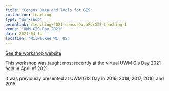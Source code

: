 ```yaml
---
title: "Census Data and Tools for GIS"
collection: teaching
type: "Workshop"
permalink: /teaching/2021-censusDataForGIS-teaching-1
venue: "UWM GIS Day 2021"
date: 2021-04-14
location: "Milwaukee WI, US"
---
```

[See the workshop website](https://srappel.github.io/census_workshop_2021/)

This workshop was taught most recently at the virtual UWM Gis Day 2021 held in April of 2021.

It was previously presented at UWM GIS Day in 2019, 2018, 2017, 2016, and 2015.